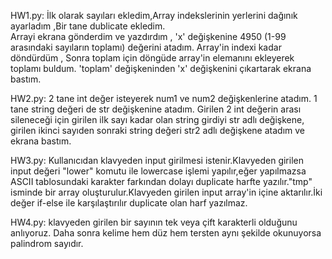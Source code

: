 HW1.py:
İlk olarak sayıları ekledim,Array  indekslerinin yerlerini dağınık ayarladım ,Bir tane dublicate ekledim.  
Arrayi ekrana gönderdim ve yazdırdım , 'x' değişkenine  4950 (1-99 arasındaki sayıların toplamı) değerini atadım.
Array'in indexi kadar döndürdüm , Sonra toplam için döngüde array'in elemanını ekleyerek toplamı buldum. 
'toplam' değişkeninden 'x' değişkenini çıkartarak ekrana bastım.

HW2.py:
2 tane int değer isteyerek num1 ve num2 değişkenlerine atadım. 1 tane string değeri de str değişkenine atadım. Girilen 2 int değerin arası sileneceği için girilen ilk sayı kadar olan string girdiyi str adlı değişkene, girilen ikinci sayıden sonraki string değeri str2 adlı değişkene atadım ve ekrana bastım.

HW3.py:
Kullanıcıdan klavyeden input girilmesi istenir.Klavyeden girilen input değeri "lower" komutu ile lowercase işlemi yapılır,eğer yapılmazsa ASCII tablosundaki karakter farkından dolayı duplicate harfte yazılır."tmp" isminde bir array oluşturulur.Klavyeden girilen input array'in içine aktarılır.İki değer if-else ile karşılaştırılır duplicate olan harf yazılmaz.

HW4.py:
klavyeden girilen bir sayının tek veya çift karakterli olduğunu anlıyoruz. 
Daha sonra kelime hem düz hem tersten aynı şekilde okunuyorsa palindrom sayıdır.
